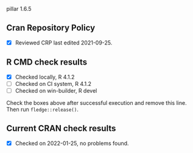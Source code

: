 pillar 1.6.5

## Cran Repository Policy

- [x] Reviewed CRP last edited 2021-09-25.

## R CMD check results

- [x] Checked locally, R 4.1.2
- [ ] Checked on CI system, R 4.1.2
- [ ] Checked on win-builder, R devel

Check the boxes above after successful execution and remove this line. Then run `fledge::release()`.

## Current CRAN check results

- [x] Checked on 2022-01-25, no problems found.
